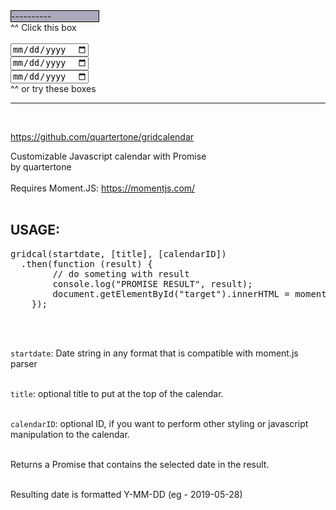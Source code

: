 

<script src="https://cdnjs.cloudflare.com/ajax/libs/moment.js/2.24.0/moment.min.js"></script>
<script src="gridcalendar.js"></script>
<link rel="stylesheet" type="text/css" href="gridcalendar.css" />

<div id="cal" style="border: 1px solid black; background: #aab; width:10em;cursor: pointer">----------</div>
^^ Click this box

<br/>
<br/>
<input type="date" /><br/>
<input type="date" /><br/>
<input type="date" /><br/>
^^ or try these boxes

<br/>
<hr/>
<br/>

<a href="https://github.com/quartertone/gridcalendar">https://github.com/quartertone/gridcalendar</a>
<br/>

Customizable Javascript calendar with Promise<br/>
by quartertone<br/>
<br/>
Requires Moment.JS: <a href="https://momentjs.com/">https://momentjs.com/</a>
<br/><br/>

<h2>USAGE:</h2>

<pre>
gridcal(startdate, [title], [calendarID])
  .then(function (result) {
		// do someting with result
		console.log("PROMISE RESULT", result);
		document.getElementById("target").innerHTML = moment(result).format("ll");
	});
</pre>

<br/><br/>

<code>startdate</code>: Date string in any format that is compatible with moment.js parser<br/><br/>

<code>title</code>: optional title to put at the top of the calendar.<br/><br/>

<code>calendarID</code>: optional ID, if you want to perform other styling or javascript manipulation to the calendar.<br/><br/>

Returns a Promise that contains the selected date in the result.<br/><br/>

Resulting date is formatted Y-MM-DD (eg - 2019-05-28)<br/><br/>


<script type="text/javascript">

document.getElementById("cal").onclick = function(e) {
	e.preventDefault();
	gridcal(this.innerHTML).then(function(result) {
		console.log("PROMISE RESULT", result);
		e.target.innerHTML = moment(result).format("LL");
		//document.getElementById("cal").innerHTML = result;
	});
};







// Experimental code to replace input date elements with DIVs

try {
	var datethings = document.querySelectorAll("input[type='date']");

	for (i = 0; i < datethings.length; i++) {
		let newthing = document.createElement("div");
		newthing.innerHTML = moment().format("ll");
		datethings[i].parentElement.insertBefore(newthing, datethings[i]);
		datethings[i].parentElement.removeChild(datethings[i]);
		//replace date input with DIVs


		newthing.onclick = function(e) {
			e.preventDefault();
			gridcal(this.innerHTML).then(function(result) {
				console.log("PROMISE RESULT", result);
				e.target.innerHTML = moment(result).format("ll");
			});
		};

	}

} catch (e) {}


/* */



</script>

</main>
</body>
</html>

